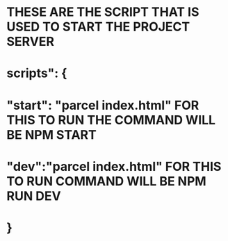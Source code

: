 # THESE ARE THE SCRIPT THAT IS USED TO START THE PROJECT SERVER
# scripts": {
# "start": "parcel index.html" FOR THIS TO RUN THE COMMAND WILL BE NPM START 
# "dev":"parcel index.html" FOR THIS TO RUN COMMAND WILL BE NPM RUN DEV
#  }